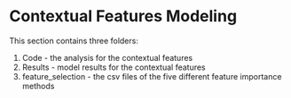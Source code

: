 # Contextual Features Modeling

This section contains three folders: 
  1) Code - the analysis for the contextual features
  2) Results - model results for the contextual features
  3) feature_selection - the csv files of the five different feature importance methods
